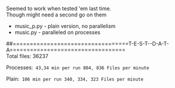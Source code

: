 Seemed to work when tested 'em last time.<br/>
Though might need a second go on them<br/>

 - music_p.py - plain version, no parallelism
 - music.py   - paralleled on processes

##==================================T-E-S-T--D-A-T-A==================================  
Total files: 36237

Processes:`
    43,34 min per run
    804, 836 Files per minute`

Plain:`
    106 min per run
    340, 334, 323 Files per minute`
